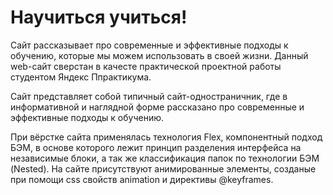 # Научиться учиться!
Сайт рассказывает про современные и эффективные подходы к обучению, которые мы можем использовать в своей жизни.  Данный web-сайт сверстан в качесте практической проектной работы студентом Яндекс Ппрактикума.

Сайт представляет собой типичный сайт-одностраничник, где в информативной и наглядной форме рассказано про современные и эффективные подходы к обучению.

При вёрстке сайта применялась технология Flex, компонентный подход БЭМ, в основе которого лежит принцип разделения интерфейса на независимые блоки, а так же классификация папок по технологии БЭМ (Nested).
На сайте присутствуют анимированные элементы, созданые при помощи css свойств animation и директивы @keyframes.
